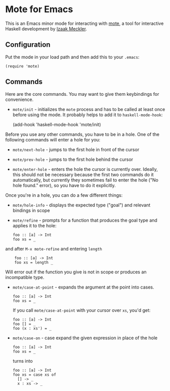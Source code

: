# Mote for Emacs

This is an Emacs minor mode for interacting with [mote][mote], a tool for interactive Haskell development by [Izaak Meckler][im].

## Configuration

Put the mode in your load path and then add this to your `.emacs`:

    (require 'mote)

## Commands

<!-- Command documentation loosely based on the readme from the main mote repository. -->

Here are the core commands. You may want to give them keybindings for convenience.

  * `mote/init` - initializes the `mote` process and has to be called at least once before using the mode. It probably helps to add it to `haskell-mode-hook`:

    (add-hook 'haskell-mode-hook 'mote/init)

Before you use any other commands, you have to be in a hole. One of the following commands will enter a hole for you:

  * `mote/next-hole` - jumps to the first hole in front of the cursor

  * `mote/prev-hole` - jumps to the first hole behind the cursor

  * `mote/enter-hole` - enters the hole the cursor is currently over. Ideally, this should not be necessary because the first two commands do it automatically, but currently they sometimes fail to enter the hole ("No hole found." error), so you have to do it explicitly.

Once you're in a hole, you can do a few different things:

  * `mote/hole-info` - displays the expected type ("goal") and relevant bindings in scope

  * `mote/refine` - prompts for a function that produces the goal type and applies it to the hole:

        foo :: [a] -> Int
        foo xs = _

  and after `M-x mote-refine` and entering `length`

        foo :: [a] -> Int
        foo xs = length _

  Will error out if the function you give is not in scope or produces an incompatible type.

  * `mote/case-at-point` - expands the argument at the point into cases.

        foo :: [a] -> Int
        foo xs = _

    If you call `mote/case-at-point` with your cursor over `xs`, you'd get:

        foo :: [a] -> Int
        foo [] = _
        foo (x : xs') = _

  * `mote/case-on` - case expand the given expression in place of the hole

        foo :: [a] -> Int
        foo xs = _

    turns into

        foo :: [a] -> Int
        foo xs = case xs of
          [] -> _
          x : xs -> _

[mote]: https://github.com/imeckler/mote
[im]: http://parametricity.com/
